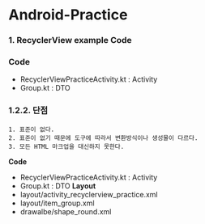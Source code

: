 # Android-Practice

### 1. RecyclerView example Code
### Code
  - RecyclerViewPracticeActivity.kt : Activity
  - Group.kt : DTO

### 1.2.2. 단점
	1. 표준이 없다.
	2. 표준이 없기 때문에 도구에 따라서 변환방식이나 생성물이 다르다.
	3. 모든 HTML 마크업을 대신하지 못한다.

**Code**
- RecyclerViewPracticeActivity.kt : Activity
- Group.kt : DTO
**Layout**
- layout/activity_recyclerview_practice.xml
- layout/item_group.xml
- drawalbe/shape_round.xml
